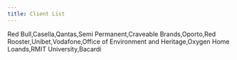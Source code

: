 ```yaml
---
title: Client List
---
```


Red Bull,Casella,Qantas,Semi Permanent,Craveable Brands,Oporto,Red Rooster,Unibet,Vodafone,Office of Environment and Heritage,Oxygen Home Loands,RMIT University,Bacardi